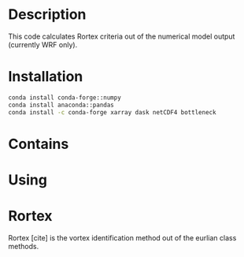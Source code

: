 # Description
This code calculates Rortex criteria out of the numerical model output (currently WRF only). 

# Installation

```bash
conda install conda-forge::numpy
conda install anaconda::pandas
conda install -c conda-forge xarray dask netCDF4 bottleneck
```

# Contains 



# Using


# Rortex
Rortex [cite] is the vortex identification method out of the eurlian class methods. 

